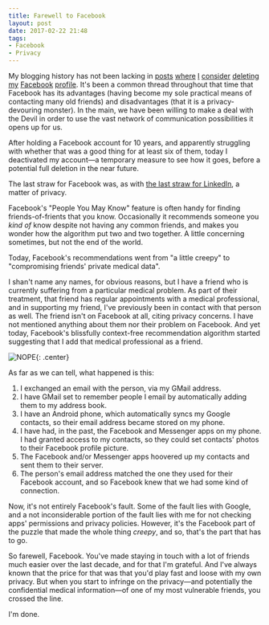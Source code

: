 ```yaml
---
title: Farewell to Facebook
layout: post
date: 2017-02-22 21:48
tags:
- Facebook
- Privacy
---
```


My blogging history has not been lacking in [posts](/blog/could-i-live-without/) [where](/blog/whither-the-facebook-purge/) [I](/blog/lament-for-web-0-1/) [consider](/blog/the-ego-the-social-graph-and-the-great-unfriending/) [deleting](/blog/from-hells-heart-i-stab-at-thee-thou-facebook-privacy-model/) [my](/blog/state-of-the-whale-address/) [Facebook](/blog/the-end-of-the-road-for-successwhales-facebook-support/) [profile](/blog/the-long-slow-death-of-facebook/). It's been a common thread throughout that time that Facebook has its advantages (having become my sole practical means of contacting many old friends) and disadvantages (that it is a privacy-devouring monster). In the main, we have been willing to make a deal with the Devil in order to use the vast network of communication possibilities it opens up for us.

After holding a Facebook account for 10 years, and apparently struggling with whether that was a good thing for at least six of them, today I deactivated my account&mdash;a temporary measure to see how it goes, before a potential full deletion in the near future.

The last straw for Facebook was, as with [the last straw for LinkedIn](/blog/the-last-straw-for-linkedin/), a matter of privacy.

Facebook's "People You May Know" feature is often handy for finding friends-of-frients that you know. Occasionally it recommends someone you *kind of* know despite not having any common friends, and makes you wonder how the algorithm put two and two together. A little concerning sometimes, but not the end of the world.

Today, Facebook's recommendations went from "a little creepy" to "compromising friends' private medical data".

I shan't name any names, for obvious reasons, but I have a friend who is currently suffering from a particular medical problem. As part of their treatment, that friend has regular appointments with a medical professional, and in supporting my friend, I've previously been in contact with that person as well. The friend isn't on Facebook at all, citing privacy concerns. I have not mentioned anything about them nor their problem on Facebook. And yet today, Facebook's blissfully context-free recommendation algorithm started suggesting that I add that medical professional as a friend.

![NOPE](/filmreviews/badger.gif){: .center}

As far as we can tell, what happened is this:

1. I exchanged an email with the person, via my GMail address.
2. I have GMail set to remember people I email by automatically adding them to my address book.
3. I have an Android phone, which automatically syncs my Google contacts, so their email address became stored on my phone.
4. I have had, in the past, the Facebook and Messenger apps on my phone. I had granted access to my contacts, so they could set contacts' photos to their Facebook profile picture.
5. The Facebook and/or Messenger apps hoovered up my contacts and sent them to their server.
6. The person's email address matched the one they used for their Facebook account, and so Facebook knew that we had some kind of connection.

Now, it's not entirely Facebook's fault. Some of the fault lies with Google, and a not inconsiderable portion of the fault lies with me for not checking apps' permissions and privacy policies. However, it's the Facebook part of the puzzle that made the whole thing *creepy*, and so, that's the part that has to go.

So farewell, Facebook. You've made staying in touch with a lot of friends much easier over the last decade, and for that I'm grateful. And I've always known that the price for that was that you'd play fast and loose with my own privacy. But when you start to infringe on the privacy&mdash;and potentially the confidential medical information&mdash;of one of my most vulnerable friends, you crossed the line.

I'm done.
